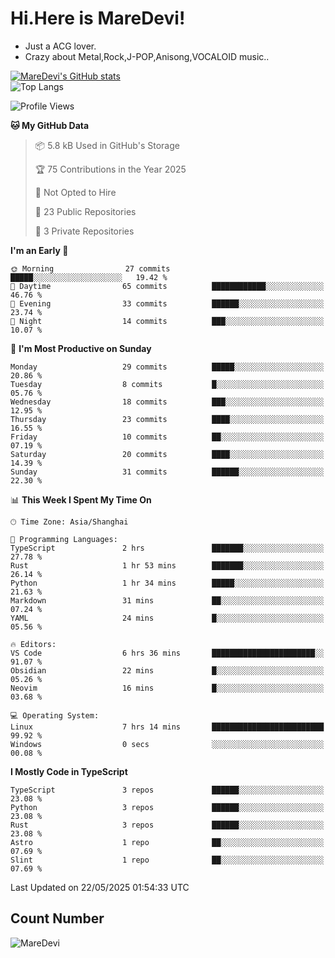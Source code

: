 # Hi.Here is MareDevi!

- Just a ACG lover.
- Crazy about Metal,Rock,J-POP,Anisong,VOCALOID music..

[![MareDevi's GitHub stats](https://github-readme-stats.vercel.app/api?username=MareDevi&show_icons=true&theme=algolia)](https://github.com/anuraghazra/github-readme-stats)  
![Top Langs](https://github-readme-stats.vercel.app/api/top-langs/?username=MareDevi&layout=compact&theme=algolia)

<!--START_SECTION:waka-->
![Profile Views](http://img.shields.io/badge/Profile%20Views-0-blue)

**🐱 My GitHub Data** 

> 📦 5.8 kB Used in GitHub's Storage 
 > 
> 🏆 75 Contributions in the Year 2025
 > 
> 🚫 Not Opted to Hire
 > 
> 📜 23 Public Repositories 
 > 
> 🔑 3 Private Repositories 
 > 
**I'm an Early 🐤** 

```text
🌞 Morning                27 commits          █████░░░░░░░░░░░░░░░░░░░░   19.42 % 
🌆 Daytime                65 commits          ████████████░░░░░░░░░░░░░   46.76 % 
🌃 Evening                33 commits          ██████░░░░░░░░░░░░░░░░░░░   23.74 % 
🌙 Night                  14 commits          ███░░░░░░░░░░░░░░░░░░░░░░   10.07 % 
```
📅 **I'm Most Productive on Sunday** 

```text
Monday                   29 commits          █████░░░░░░░░░░░░░░░░░░░░   20.86 % 
Tuesday                  8 commits           █░░░░░░░░░░░░░░░░░░░░░░░░   05.76 % 
Wednesday                18 commits          ███░░░░░░░░░░░░░░░░░░░░░░   12.95 % 
Thursday                 23 commits          ████░░░░░░░░░░░░░░░░░░░░░   16.55 % 
Friday                   10 commits          ██░░░░░░░░░░░░░░░░░░░░░░░   07.19 % 
Saturday                 20 commits          ████░░░░░░░░░░░░░░░░░░░░░   14.39 % 
Sunday                   31 commits          ██████░░░░░░░░░░░░░░░░░░░   22.30 % 
```


📊 **This Week I Spent My Time On** 

```text
🕑︎ Time Zone: Asia/Shanghai

💬 Programming Languages: 
TypeScript               2 hrs               ███████░░░░░░░░░░░░░░░░░░   27.78 % 
Rust                     1 hr 53 mins        ███████░░░░░░░░░░░░░░░░░░   26.14 % 
Python                   1 hr 34 mins        █████░░░░░░░░░░░░░░░░░░░░   21.63 % 
Markdown                 31 mins             ██░░░░░░░░░░░░░░░░░░░░░░░   07.24 % 
YAML                     24 mins             █░░░░░░░░░░░░░░░░░░░░░░░░   05.56 % 

🔥 Editors: 
VS Code                  6 hrs 36 mins       ███████████████████████░░   91.07 % 
Obsidian                 22 mins             █░░░░░░░░░░░░░░░░░░░░░░░░   05.26 % 
Neovim                   16 mins             █░░░░░░░░░░░░░░░░░░░░░░░░   03.68 % 

💻 Operating System: 
Linux                    7 hrs 14 mins       █████████████████████████   99.92 % 
Windows                  0 secs              ░░░░░░░░░░░░░░░░░░░░░░░░░   00.08 % 
```

**I Mostly Code in TypeScript** 

```text
TypeScript               3 repos             ██████░░░░░░░░░░░░░░░░░░░   23.08 % 
Python                   3 repos             ██████░░░░░░░░░░░░░░░░░░░   23.08 % 
Rust                     3 repos             ██████░░░░░░░░░░░░░░░░░░░   23.08 % 
Astro                    1 repo              ██░░░░░░░░░░░░░░░░░░░░░░░   07.69 % 
Slint                    1 repo              ██░░░░░░░░░░░░░░░░░░░░░░░   07.69 % 
```




 Last Updated on 22/05/2025 01:54:33 UTC
<!--END_SECTION:waka-->

## Count Number
![MareDevi](https://count.getloli.com/get/@maredevi?theme=moebooru-h)  

<!---
MareDevi/MareDevi is a ✨ special ✨ repository because its `README.md` (this file) appears on your GitHub profile.
You can click the Preview link to take a look at your changes.
--->
